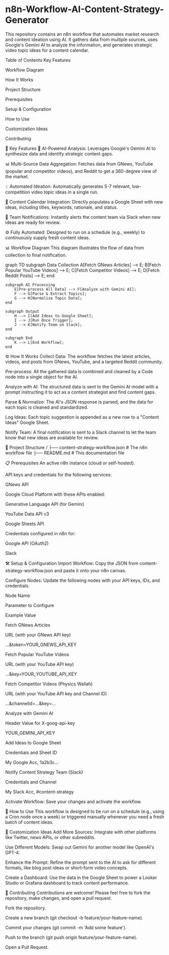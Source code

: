 # n8n-Workflow-AI-Content-Strategy-Generator
This repository contains an n8n workflow that automates market research and content ideation using AI. It gathers data from multiple sources, uses Google's Gemini AI to analyze the information, and generates strategic video topic ideas for a content calendar.


Table of Contents
Key Features

Workflow Diagram

How It Works

Project Structure

Prerequisites

Setup & Configuration

How to Use

Customization Ideas

Contributing


🚀 Key Features
🤖 AI-Powered Analysis: Leverages Google's Gemini AI to synthesize data and identify strategic content gaps.

📊 Multi-Source Data Aggregation: Fetches data from GNews, YouTube (popular and competitor videos), and Reddit to get a 360-degree view of the market.

💡 Automated Ideation: Automatically generates 5-7 relevant, low-competition video topic ideas in a single run.

📅 Content Calendar Integration: Directly populates a Google Sheet with new ideas, including titles, keywords, rationale, and status.

📢 Team Notifications: Instantly alerts the content team via Slack when new ideas are ready for review.

⚙️ Fully Automated: Designed to run on a schedule (e.g., weekly) to continuously supply fresh content ideas.

📊 Workflow Diagram
This diagram illustrates the flow of data from collection to final notification.

graph TD
    subgraph Data Collection
        A[Fetch GNews Articles] --> E;
        B[Fetch Popular YouTube Videos] --> E;
        C[Fetch Competitor Videos] --> E;
        D[Fetch Reddit Posts] --> E;
    end

    subgraph AI Processing
        E[Pre-process All Data] --> F[Analyze with Gemini AI];
        F --> G[Parse & Extract Topics];
        G --> H[Normalize Topic Data];
    end

    subgraph Output
        H --> I[Add Ideas to Google Sheet];
        I --> J[Run Once Trigger];
        J --> K[Notify Team on Slack];
    end

    subgraph End
        K --> L[End Workflow];
    end

⚙️ How It Works
Collect Data: The workflow fetches the latest articles, videos, and posts from GNews, YouTube, and a targeted Reddit community.

Pre-process: All the gathered data is combined and cleaned by a Code node into a single object for the AI.

Analyze with AI: The structured data is sent to the Gemini AI model with a prompt instructing it to act as a content strategist and find content gaps.

Parse & Normalize: The AI's JSON response is parsed, and the data for each topic is cleaned and standardized.

Log Ideas: Each topic suggestion is appended as a new row to a "Content Ideas" Google Sheet.

Notify Team: A final notification is sent to a Slack channel to let the team know that new ideas are available for review.

📁 Project Structure
/
├── content-strategy-workflow.json  # The n8n workflow file
├── README.md                       # This documentation file


📋 Prerequisites
An active n8n instance (cloud or self-hosted).

API keys and credentials for the following services:

GNews API

Google Cloud Platform with these APIs enabled:

Generative Language API (for Gemini)

YouTube Data API v3

Google Sheets API

Credentials configured in n8n for:

Google API (OAuth2)

Slack

🛠️ Setup & Configuration
Import Workflow: Copy the JSON from content-strategy-workflow.json and paste it onto your n8n canvas.

Configure Nodes: Update the following nodes with your API keys, IDs, and credentials.

Node Name

Parameter to Configure

Example Value

Fetch GNews Articles

URL (with your GNews API key)

...&token=YOUR_GNEWS_API_KEY

Fetch Popular YouTube Videos

URL (with your YouTube API key)

...&key=YOUR_YOUTUBE_API_KEY

Fetch Competitor Videos (Physics Wallah)

URL (with your YouTube API key and Channel ID)

...&channelId=...&key=...

Analyze with Gemini AI

Header Value for X-goog-api-key

YOUR_GEMINI_API_KEY

Add Ideas to Google Sheet

Credentials and Sheet ID

My Google Acc, 1a2b3c...

Notify Content Strategy Team (Slack)

Credentials and Channel

My Slack Acc, #content-strategy

Activate Workflow: Save your changes and activate the workflow.

🚀 How to Use
This workflow is designed to be run on a schedule (e.g., using a Cron node once a week) or triggered manually whenever you need a fresh batch of content ideas.

🧩 Customization Ideas
Add More Sources: Integrate with other platforms like Twitter, news APIs, or other subreddits.

Use Different Models: Swap out Gemini for another model like OpenAI's GPT-4.

Enhance the Prompt: Refine the prompt sent to the AI to ask for different formats, like blog post ideas or short-form video concepts.

Create a Dashboard: Use the data in the Google Sheet to power a Looker Studio or Grafana dashboard to track content performance.

🤝 Contributing
Contributions are welcome! Please feel free to fork the repository, make changes, and open a pull request.

Fork the repository.

Create a new branch (git checkout -b feature/your-feature-name).

Commit your changes (git commit -m 'Add some feature').

Push to the branch (git push origin feature/your-feature-name).

Open a Pull Request.


